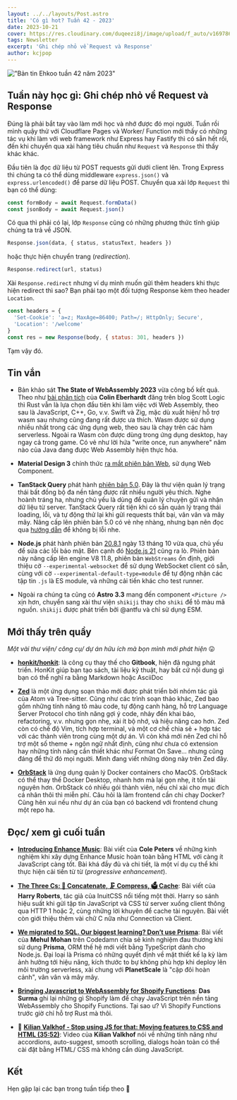 ```yaml
---
layout: ../../layouts/Post.astro
title: 'Có gì hot? Tuần 42 - 2023'
date: 2023-10-21
cover: https://res.cloudinary.com/duqeezi8j/image/upload/f_auto/v1697868608/ehkoo/newsletters/w42-2023.png
tags: Newsletter
excerpt: 'Ghi chép nhỏ về Request và Response'
author: kcjpop
---
```


!["Bản tin Ehkoo tuần 42 năm 2023"](https://res.cloudinary.com/duqeezi8j/image/upload/f_auto/v1697868608/ehkoo/newsletters/w42-2023.png)

## Tuần này học gì: Ghi chép nhỏ về Request và Response

Đúng là phải bắt tay vào làm mới học và nhớ được đó mọi người. Tuần rồi mình quậy thử với Cloudflare Pages và Worker/ Function mới thấy có những tác vụ khi làm với web framework như Express hay Fastify thì có sẵn hết rồi, đến khi chuyển qua xài hàng tiêu chuẩn như `Request` và `Response` thì thấy khác khác.

Đầu tiên là đọc dữ liệu từ POST requests gửi dưới client lên. Trong Express thì chúng ta có thể dùng middleware `express.json()` và `express.urlencoded()` để parse dữ liệu POST. Chuyển qua xài lớp `Request` thì bạn có thể dùng:

```js
const formBody = await Request.formData()
const jsonBody = await Request.json()
```

Có qua thì phải có lại, lớp `Response` cũng có những phương thức tĩnh giúp chúng ta trả về JSON.

```js
Response.json(data, { status, statusText, headers })
```

hoặc thực hiện chuyển trang (_redirection_).

```js
Response.redirect(url, status)
```

Xài `Response.redirect` nhưng ví dụ mình muốn gửi thêm headers khi thực hiện redirect thì sao? Bạn phải tạo một đối tượng Response kèm theo header `Location`.

```js
const headers = {
  'Set-Cookie': 'a=z; MaxAge=86400; Path=/; HttpOnly; Secure',
  'Location': '/welcome'
}
const res = new Response(body, { status: 301, headers })
```

Tạm vậy đó.


## Tin vắn

- Bản khảo sát **The State of WebAssembly 2023** vừa công bố kết quả. Theo như [bài phân tích](https://blog.scottlogic.com/2023/10/18/the-state-of-webassembly-2023.html) của **Colin Eberhardt** đăng trên blog Scott Logic thì Rust vẫn là lựa chọn đầu tiên khi làm việc với Web Assembly, theo sau là JavaScript, C++, Go, v.v. Swift và Zig, mặc dù xuất hiện/ hỗ trợ wasm sau nhưng cũng đang rất được ưa thích. Wasm được sử dụng nhiều nhất trong các ứng dụng web, theo sau là chạy trên các hàm serverless. Ngoài ra Wasm còn được dùng trong ứng dụng desktop, hay ngay cả trong game. Có vẻ như lời hứa "write once, run anywhere" năm nào của Java đang được Web Assembly hiện thực hóa.

- **Material Design 3** chính thức [ra mắt phiên bản Web](https://m3.material.io/develop/web), sử dụng Web Component.

- **TanStack Query** phát hành [phiên bản 5.0](https://tanstack.com/blog/announcing-tanstack-query-v5). Đây là thư viện quản lý trạng thái bất đồng bộ đa nền tảng được rất nhiều người yêu thích. Nghe hoành tráng ha, nhưng chủ yếu là dùng để quản lý chuyện gửi và nhận dữ liệu từ server. TanStack Query rất tiện khi có sẵn quản lý trạng thái loading, lỗi, và tự động thử lại khi gửi requests thất bại, vân vân và mây mây. Nâng cấp lên phiên bản 5.0 có vẻ nhẹ nhàng, nhưng bạn nên đọc qua [hướng dẫn](https://tanstack.com/query/v5/docs/react/guides/migrating-to-v5) để không bị lỗi nhe.

- **Node.js** phát hành phiên bản [20.8.1](https://nodejs.org/en/blog/release/v20.8.1) ngày 13 tháng 10 vừa qua, chủ yếu để sửa các lỗi bảo mật. Bên cạnh đó [Node.js 21](https://openjsf.org/announcement/2023/10/17/node-js-21-available-now/) cũng ra lò. Phiên bản này nâng cấp lên engine V8 11.8, phiên bản `WebStreams` ổn định, giới thiệu cờ `--experimental-websocket` để sử dụng WebSocket client có sẵn, cùng với cờ `--experimental-default-type=module` để tự động nhận các tập tin `.js` là ES module, và những cải tiến khác cho test runner.

- Ngoài ra chúng ta cũng có **Astro 3.3** mang đến component `<Picture />` xịn hơn, chuyển sang xài thư viện `shikiji` thay cho `shiki` để tô màu mã nguồn. `shikiji` được phát triển bởi @antfu và chỉ sử dụng ESM.

## Mới thấy trên quầy

_Một vài thư viện/ công cụ/ dự án hữu ích mà bọn mình mới phát hiện_ 😛

- [**honkit/honkit**](https://github.com/honkit/honkit): là công cụ thay thế cho **Gitbook**, hiện đã ngưng phát triển. HonKit giúp bạn tạo sách, tài liệu kỹ thuật, hay bất cứ nội dung gì bạn có thể nghĩ ra bằng Markdown hoặc AsciiDoc

- [**Zed**](https://zed.dev/) là một ứng dụng soạn thảo mới được phát triển bởi nhóm tác giả của Atom và Tree-sitter. Cũng như các trình soạn thảo khác, Zed bao gồm những tính năng tô màu code, tự động canh hàng, hỗ trợ Language Server Protocol cho tính năng gợi ý code, nhảy đến khai báo, refactoring, v.v. nhưng gọn nhẹ, xài ít bộ nhớ, và hiệu năng cao hơn. Zed còn có chế độ Vim, tích hợp terminal, và một cơ chế chia sẻ + hợp tác với các thành viên trong cùng một dự án. Vì còn khá mới nên Zed chỉ hỗ trợ một số theme + ngôn ngữ nhất định, cũng như chưa có extension hay những tính năng cần thiết khác như Format On Save… nhưng cũng đáng để thử đó mọi người. Mình đang viết những dòng này trên Zed đây.

- [**OrbStack**](https://orbstack.dev/) là ứng dụng quản lý Docker containers cho MacOS. OrbStack có thể thay thế Docker Desktop, nhanh hơn mà lại gọn nhẹ, ít tốn tài nguyên hơn. OrbStack có nhiều gói thành viên, nếu chỉ xài cho mục đích cá nhân thôi thì miễn phí. Câu hỏi là làm frontend cần chi chạy Docker? Cũng hên xui nếu như dự án của bạn có backend với frontend chung một repo ha.

## Đọc/ xem gì cuối tuần

- [**Introducing Enhance Music**](https://begin.com/blog/posts/2023-09-28-introducing-enhance-music): Bài viết của **Cole Peters** về những kinh nghiệm khi xây dựng Enhance Music hoàn toàn bằng HTML với càng ít JavaScript càng tốt. Bài khá đầy đủ và chi tiết, là một ví dụ cụ thể khi thực hiện cải tiến từ từ (_progressive enhancement_).

- [**The Three Cs: 🤝 Concatenate, 🗜️ Compress, 🗳️ Cache**](https://csswizardry.com/2023/10/the-three-c-concatenate-compress-cache/): Bài viết của **Harry Roberts**, tác giả của InuitCSS nổi tiếng một thời. Harry so sánh hiệu suất khi gửi tập tin JavaScript và CSS từ server xuống client thông qua HTTP 1 hoặc 2, cùng những lời khuyên để cache tài nguyên. Bài viết còn giới thiệu thêm vài chữ C nữa như Connection và Client.

- [**We migrated to SQL. Our biggest learning? Don’t use Prisma**](https://codedamn.com/news/product/dont-use-prisma): Bài viết của **Mehul Mohan** trên Codedamn chia sẻ kinh nghiệm đau thương khi sử dụng **Prisma**, ORM thế hệ mới viết bằng TypeScript dành cho Node.js. Đại loại là Prisma có những quyết định về mặt thiết kế lạ kỳ làm ảnh hưởng tới hiệu năng, kích thước to bự không phù hợp khi deploy lên môi trường serverless, xài chung với **PlanetScale** là "cặp đôi hoàn cảnh", vân vân và mây mây.

- [**Bringing Javascript to WebAssembly for Shopify Functions**](https://shopify.engineering/javascript-in-webassembly-for-shopify-functions): **Das Surma** ghi lại những gì Shopify làm để chạy JavaScript trên nền tảng WebAssembly cho Shopify Functions. Tại sao ư? Vì Shopify Functions trước giờ chỉ hỗ trợ Rust mà thôi.

- 🎥 [**Kilian Valkhof - Stop using JS for that: Moving features to CSS and HTML (35:52)**](https://www.youtube.com/watch?v=qziVRaZqnfE): Video của **Kilian Valkhof** nói về những tính năng như accordions, auto-suggest, smooth scrolling, dialogs hoàn toàn có thể cài đặt bằng HTML/ CSS mà không cần dùng JavaScript.


## Kết

Hẹn gặp lại các bạn trong tuần tiếp theo 👋

